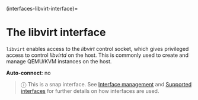 (interfaces-libvirt-interface)=
# The libvirt interface

`libvirt` enables access to the *libvirt* control socket, which gives privileged access to control *libvirtd* on the host. This is commonly used to create and manage QEMU/KVM instances on the host.

**Auto-connect**: no

> ⓘ  This is a snap interface. See [Interface management](/) and [Supported interfaces](/interfaces/index) for further details on how interfaces are used.

